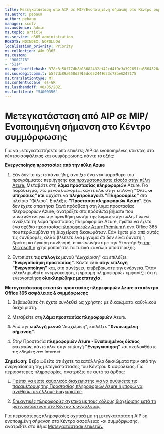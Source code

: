 ```yaml
---
title: Μετεγκατάσταση από AIP σε MIP/Ενοποιημένη σήμανση στο Κέντρο συμμόρφωσης
ms.author: pebaum
author: pebaum
manager: scotv
ms.audience: Admin
ms.topic: article
ms.service: o365-administration
ROBOTS: NOINDEX, NOFOLLOW
localization_priority: Priority
ms.collection: Adm_O365
ms.custom:
- "9002278"
- "5114"
ms.openlocfilehash: 378c3f58f77db8b23682432c942cd4f9c3a392651ca6564528a635724ad66a25
ms.sourcegitcommit: b5f7da89a650d2915dc652449623c78be6247175
ms.translationtype: MT
ms.contentlocale: el-GR
ms.lasthandoff: 08/05/2021
ms.locfileid: "54000356"
---
```

# <a name="migration-from-aip-to-mipunified-labeling-in-the-compliance-center"></a>Μετεγκατάσταση από AIP σε MIP/Ενοποιημένη σήμανση στο Κέντρο συμμόρφωσης

Για να μετεγκαταστήσετε από ετικέτες AIP σε ενοποιημένες ετικέτες στο κέντρο ασφάλειας και συμμόρφωσης, κάντε τα εξής:

**Ενεργοποίηση προστασίας από την πύλη Azure**

1. Εάν δεν το έχετε κάνει ήδη, ανοίξτε ένα νέο παράθυρο του προγράμματος περιήγησης [και πραγματοποιήστε είσοδο στην πύλη Azure.](https://docs.microsoft.com/azure/information-protection/deploy-use/configure-policy#signing-in-to-the-azure-portal) Μεταβείτε στη **λάμα προστασίας πληροφοριών** Azure. Για παράδειγμα, στο μενού διανομέα, κάντε κλικ στην επιλογή "Όλες **οι υπηρεσίες" και** αρχίστε να **πληκτρολογείτε "Πληροφορίες"** στο πλαίσιο "Φίλτρο". Επιλέξτε **"Προστασία πληροφοριών Azure".** Εάν δεν έχετε αποκτήσει ξανά πρόσβαση στη λάμα προστασίας [](https://docs.microsoft.com/azure/information-protection/deploy-use/configure-policy#to-access-the-azure-information-protection-blade-for-the-first-time) πληροφοριών Azure, ανατρέξτε στα πρόσθετα βήματα που απαιτούνται για την προσθήκη αυτής της λάμας στην πύλη. Για να ανοίξετε τη λάμα προστασίας πληροφοριών Azure, πρέπει να έχετε ένα σχέδιο προστασίας [πληροφοριών Azure Premium ή](https://www.microsoft.com/cloud-platform/azure-information-protection-pricing) ένα Office 365 που περιλαμβάνει τη Διαχείριση δικαιωμάτων. Εάν έχετε μία από αυτές τις συνδρομές, αλλά βλέπετε ένα μήνυμα ότι δεν είναι δυνατή η βρείτε μια έγκυρη συνδρομή, επικοινωνήστε με την Υποστήριξη [της Microsoft ή](https://docs.microsoft.com/azure/information-protection/get-started/information-support#to-contact-microsoft-support) χρησιμοποιήστε τα τυπικά κανάλια υποστήριξης.

2. Εντοπίστε **τις επιλογές** μενού "Διαχείριση" και επιλέξτε **"Ενεργοποίηση προστασίας".** Κάντε κλικ **στην επιλογή "Ενεργοποίηση"** και, στη συνέχεια, επιβεβαιώστε την ενέργεια. Όταν ολοκληρωθεί η ενεργοποίηση, η γραμμή πληροφοριών εμφανίζει ότι η ενεργοποίηση **ολοκληρώθηκε με επιτυχία.**

**Μετεγκατάσταση ετικετών προστασίας πληροφοριών Azure στο κέντρο Office 365 ασφάλειας & συμμόρφωσης**

1. Βεβαιωθείτε ότι έχετε συνδεθεί ως χρήστης με δικαιώματα καθολικού διαχειριστή.

2. Μεταβείτε στη **λάμα προστασίας πληροφοριών** Azure.

3. Από την **επιλογή μενού** "Διαχείριση", επιλέξτε **"Ενοποιημένη σήμανση".**

4. Στην Προστασία **πληροφοριών Azure - Ενοποιημένος δίσκος ετικετών,** κάντε κλικ στην επιλογή **"Ενεργοποίηση"** και ακολουθήστε τις οδηγίες στο Internet.

**Σημείωση:** Βεβαιωθείτε ότι έχετε τα κατάλληλα δικαιώματα πριν από την ενεργοποίηση της μετεγκατάστασης του Κέντρου & ασφάλειας. Για περισσότερες πληροφορίες, ανατρέξτε σε αυτά τα άρθρα:

1. [Πρέπει να είστε καθολικός διαχειριστής για να ρυθμίσετε τις παραμέτρους της Προστασίας πληροφοριών Azure ή μπορώ να αναθέσω σε άλλους διαχειριστές;](https://docs.microsoft.com/azure/information-protection/faqs#do-you-need-to-be-a-global-admin-to-configure-azure-information-protection-or-can-i-delegate-to-other-administrators)

2. [Σημαντικές πληροφορίες σχετικά με τους ρόλους διαχείρισης μετά τη μετεγκατάσταση στο Κέντρο & ασφάλειας.](https://docs.microsoft.com/azure/information-protection/configure-policy-migrate-labels#important-information-about-administrative-roles)

Για περισσότερες πληροφορίες σχετικά με τη μετεγκατάσταση AIP σε ενοποιημένη σήμανση στο Κέντρο ασφάλειας και συμμόρφωσης, ανατρέξτε στο θέμα [Μετεγκατάσταση ετικετών.](https://docs.microsoft.com/azure/information-protection/configure-policy-migrate-labels)
